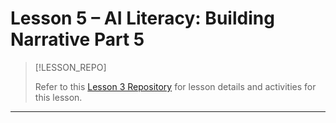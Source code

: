# Lesson 5  – AI Literacy: Building Narrative Part 5  <!-- {docsify-ignore-all} -->

> [!LESSON_REPO]
>
> Refer to this <i class="fab fa-github"></i> [Lesson 3 Repository](https://github.com/BSMP-Coders/intermediate-storytelling-with-ai) for lesson details and activities for this lesson.


-----
